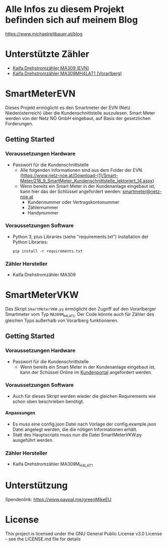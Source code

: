 # Alle Infos zu diesem Projekt befinden sich auf meinem Blog

https://www.michaelreitbauer.at/blog

# Unterstützte Zähler

-   [Kaifa Drehstromzähler MA309 (EVN)](#HSmartMeterEVN)
-   [Kaifa Drehstromzähler MA309MH4LAT1 (Vorarlberg)](#HSmartMeterVKW)

# <a id="HSmartMeterEVN"></a>SmartMeterEVN

Dieses Projekt ermöglicht es den Smartmeter der EVN (Netz Niederösterreich) über die Kundenschnittstelle auszulesen.
Smart Meter werden von der Netz NÖ GmbH eingebaut, auf Basis der gesetzlichen Forderungen.

## Getting Started

### Voraussetzungen Hardware

-   Passwort für die Kundenschnittstelle
    -   Alle folgenden Informationen sind aus dem Folder der EVN. (https://www.netz-noe.at/Download-(1)/Smart-Meter/218_9_SmartMeter_Kundenschnittstelle_lektoriert_14.aspx)
    -   Wenn bereits ein Smart Meter in der Kundenanlage eingebaut ist, kann hier das der Schlüssel angefordert werden: smartmeter@netz-noe.at
        -   Kundennummer oder Vertragskontonummer
        -   Zählernummer
        -   Handynummer

### Voraussetzungen Software

-   Python 3, plus Libraries (siehe "requirements.txt")
    Installation der Python Libraries:
    ```
    pip install -r requirements.txt
    ```

### Zähler Hersteller

-   Kaifa Drehstromzähler MA309

# <a id="HSmartMeterVKW"></a>SmartMeterVKW
Das Skript `SmartMeterVKW.py` ermöglicht den Zugriff auf den Vorarlberger Smartmeter vom Typ `MA309M`<sub>`H4LAT1`</sub>. Der Code könnte auch für Zähler des gleichen Typs außerhalb von Vorarlberg funktionieren.

## Getting Started

### Voraussetzungen Hardware

-   Passwort für die Kundenschnittstelle
    -   Wenn bereits ein Smart Meter in der Kundenanlage eingebaut ist, kann der Schüssel Online im [Kundenportal](https://online-services.vkw.at/powercommerce/portal/) angefordert werden.

### Voraussetzungen Software

- Auch für dieses Skript werden wieder die gleichen Requirements wie schon oben beschrieben benötigt.

#### Anpassungen

-   Es muss eine config.json Datei nach Vorlage der config.example.json Datei angelegt werden, die die nötigen Informationen erhält.
-   Statt des Hauptscripts muss nun die Datei SmartMeterVKW.py ausgeführt werden.

### Zähler Hersteller

-   Kaifa Drehstromzähler MA309M<sub>H4LAT1</sub>

# Unterstützung

Spendenlink: https://www.paypal.me/greenMikeEU

# License

This project is licensed under the GNU General Public License v3.0 License - see the LICENSE.md file for details

